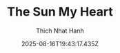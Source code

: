 ---
title: "The Sun My Heart"
date: "2025-08-16T19:43:17.435Z"
author: "Thich Nhat Hanh"
read_year: "NO"
recommendation: '3'
url: /bookshelf/the-sun-my-heart
---